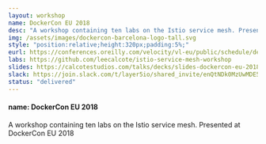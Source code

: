 ```yaml
---
layout: workshop
name: DockerCon EU 2018 
desc: "A workshop containing ten labs on the Istio service mesh. Presented at DockerCon EU 2018. <p><i>Resources posted below.</i></p>"
img: /assets/images/dockercon-barcelona-logo-tall.svg
style: "position:relative;height:320px;padding:5%;"
eurl: https://conferences.oreilly.com/velocity/vl-eu/public/schedule/detail/70506
labs: https://github.com/leecalcote/istio-service-mesh-workshop
slides: https://calcotestudios.com/talks/decks/slides-dockercon-eu-2018-using-istio-workshop.html
slack: https://join.slack.com/t/layer5io/shared_invite/enQtNDk0MzUwMDE5MDkzLTA5ODUzNjNjOTBjMGIxM2JjOGNiM2E2YTM0OTU3NzBiOTA3NjFlMWUwOTU0MjgzMzVhMDNlZDcxYjcxYmJkYjc
status: "delivered"
---  
```


<h4>name: DockerCon EU 2018 </h4>
A workshop containing ten labs on the Istio service mesh. Presented at DockerCon EU 2018